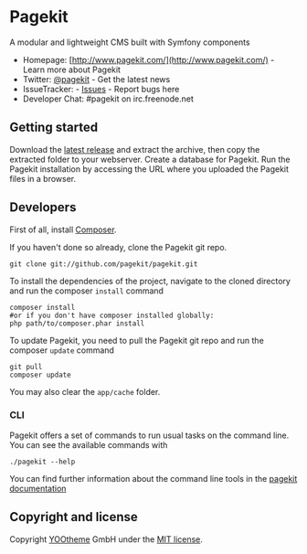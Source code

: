 # Pagekit

A modular and lightweight CMS built with Symfony components

* Homepage: [http://www.pagekit.com/](http://www.pagekit.com/) - Learn more about Pagekit
* Twitter: [@pagekit](https://twitter.com/pagekit) - Get the latest news
* IssueTracker: - [Issues](http://github.com/pagekit/pagekit/issues) - Report bugs here
* Developer Chat: #pagekit on irc.freenode.net


## Getting started

Download the [latest release](http://www.pagekit.com) and extract the archive, then copy the extracted folder to your webserver.
Create a database for Pagekit.
Run the Pagekit installation by accessing the URL where you uploaded the Pagekit files in a browser.


## Developers

First of all, install [Composer](https://getcomposer.org/doc/00-intro.md#installation-nix).

If you haven't done so already, clone the Pagekit git repo.
```
git clone git://github.com/pagekit/pagekit.git
```

To install the dependencies of the project, navigate to the cloned directory and run the composer `install` command
```
composer install
#or if you don't have composer installed globally:
php path/to/composer.phar install
```

To update Pagekit, you need to pull the Pagekit git repo and run the composer `update` command

```
git pull
composer update
```

You may also clear the `app/cache` folder.

### CLI

Pagekit offers a set of commands to run usual tasks on the command line. You can see the available commands with
```
./pagekit --help
```
You can find further information about the command line tools in the [pagekit documentation](http://www.pagekit.com/docs/quickstart)


## Copyright and license

Copyright [YOOtheme](http://www.yootheme.com) GmbH under the [MIT license](LICENSE).
